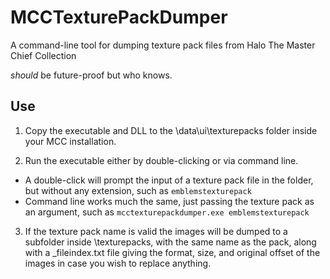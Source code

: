 # MCCTexturePackDumper
A command-line tool for dumping texture pack files from Halo The Master Chief Collection

*should* be future-proof but who knows.

## Use
1. Copy the executable and DLL to the \data\ui\texturepacks folder inside your MCC installation.

2. Run the executable either by double-clicking or via command line.
  * A double-click will prompt the input of a texture pack file in the folder, but without any extension, such as `emblemstexturepack`
  * Command line works much the same, just passing the texture pack as an argument, such as `mcctexturepackdumper.exe emblemstexturepack`

3. If the texture pack name is valid the images will be dumped to a subfolder inside \texturepacks, with the same name as the pack, along with a \_fileindex.txt file giving the format, size, and original offset of the images in case you wish to replace anything.
